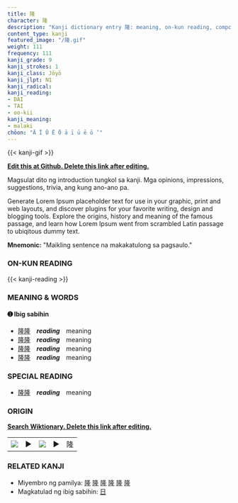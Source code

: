 ```yaml
---
title: 隆
character: 隆
description: "Kanji dictionary entry 隆: meaning, on-kun reading, compounds, origin, related kanji"
content_type: kanji
featured_image: "/隆.gif"
weight: 111
frequency: 111
kanji_grade: 9
kanji_strokes: 1
kanji_class: Jōyō
kanji_jlpt: N1
kanji_radical: 
kanji_reading: 
- DAI
- TAI
- oo-kii
kanji_meaning:
- malaki
chōon: "Ā Ī Ū Ē Ō ā ī ū ē ō ’"
---
```

[//]: # (Don't edit the line below. Kanji animated GIF code is automatically generated.)
{{< kanji-gif >}}

[//]: # (Edit below this line.)

**[Edit this at Github. Delete this link after editing.](https://github.com/tim0g/tim/tree/main/content/kanji/隆/index.md)**

Magsulat dito ng introduction tungkol sa kanji. Mga opinions, impressions, suggestions, trivia, ang kung ano-ano pa.

Generate Lorem Ipsum placeholder text for use in your graphic, print and web layouts, and discover plugins for your favorite writing, design and blogging tools. Explore the origins, history and meaning of the famous passage, and learn how Lorem Ipsum went from scrambled Latin passage to ubiqitous dummy text.
 
**Mnemonic:** "Maikling sentence na makakatulong sa pagsaulo."

### ON-KUN READING

[//]: # (Don't edit the line below. ON-KUN READING code is automatically generated.)
{{< kanji-reading >}}

### MEANING & WORDS

#### ➊ **Ibig sabihin**
  - [隆](../隆)[隆](../隆)　***reading***　meaning
  - [隆](../隆)[隆](../隆)　***reading***　meaning
  - [隆](../隆)[隆](../隆)　***reading***　meaning
  - [隆](../隆)[隆](../隆)　***reading***　meaning

### SPECIAL READING
  - [隆](../隆)[隆](../隆)　***reading***　meaning

### ORIGIN

**[Search Wiktionary. Delete this link after editing.](https://wiktionary.org/wiki/隆)**
<table class="kanji-table"><tr><td>
<img src="60px-隆-bronze.svg.png">
</td><td>▶</td><td>
<img src="60px-隆-oracle.svg.png">
</td><td>▶</td>
<td class="kanji-origin">隆</td>
</tr></table>

### RELATED KANJI
- Miyembro ng pamilya: [隆](../隆) [隆](../隆) [隆](../隆) [隆](../隆) [隆](../隆) [隆](../隆)
- Magkatulad ng ibig sabihin: [日](../日)
